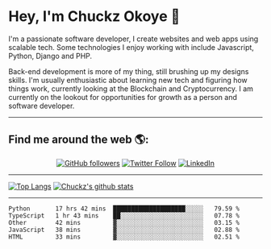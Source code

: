 # Hey, I'm Chuckz Okoye 👑


I'm a passionate software developer, I create websites and web apps using scalable tech. Some technologies I enjoy working with include Javascript, Python, Django and PHP.

Back-end development is more of my thing, still brushing up my designs skills. I'm usually enthusiastic about learning new tech and figuring how things work, currently looking at the Blockchain and Cryptocurrency.
I am currently on the lookout for opportunities for growth as a person and software developer.

-----

## Find me around the web 🌎:
<p align="center">
    <a href="https://github.com/tricelex"><img alt="GitHub followers" src="https://img.shields.io/github/followers/tricelex?style=social"></a>
	<a href="https://twitter.com/chuckzokoye"><img alt="Twitter Follow" src="https://img.shields.io/twitter/follow/chuckzokoye?style=social"></a>
	<a href="https://www.linkedin.com/in/chuckzokoye"><img src="https://img.shields.io/badge/LinkedIn--_.svg?style=social&logo=linkedin" alt="LinkedIn"></a>
</p>

-----
[![Top Langs](https://github-readme-stats.vercel.app/api/top-langs/?username=tricelex)](https://github.com/anuraghazra/github-readme-stats)   [![Chuckz's github stats](https://github-readme-stats.vercel.app/api?username=tricelex&count_private=true&show_icons=true&theme=shades-of-purple)](https://github.com/anuraghazra/github-readme-stats)





-----

<!--START_SECTION:waka-->
```text
Python       17 hrs 42 mins  ████████████████████░░░░░   79.59 % 
TypeScript   1 hr 43 mins    ██░░░░░░░░░░░░░░░░░░░░░░░   07.78 % 
Other        42 mins         ▓░░░░░░░░░░░░░░░░░░░░░░░░   03.15 % 
JavaScript   38 mins         ▓░░░░░░░░░░░░░░░░░░░░░░░░   02.88 % 
HTML         33 mins         ▓░░░░░░░░░░░░░░░░░░░░░░░░   02.51 % 
```
<!--END_SECTION:waka-->